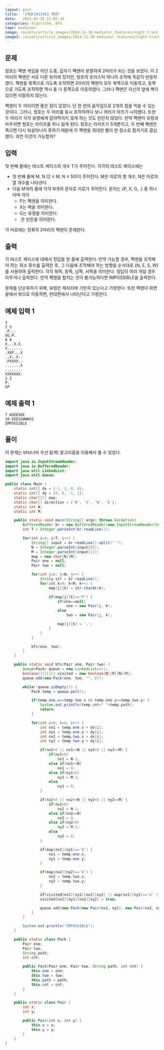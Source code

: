 ```yaml
---
layout: post
title:  "[백준]#11451 팩맨"
date:   2021-05-25 21:05:30
categories: Algorithm, BFS
tags: baekjoon
image: /assets/article_images/2014-11-30-mediator_features/night-track.JPG
image2: /assets/article_images/2014-11-30-mediator_features/night-track-mobile.JPG
---
```


문제
--------------------

청호는 팩맨 게임을 하던 도중, 갑자기 팩맨이 분열하여 2마리가 되는 것을 보았다. 이 2마리의 팩맨은 서로 다른 위치에 있지만, 청호의 조이스틱 하나의 조작에 똑같이 반응하였다. 팩맨을 북쪽으로 가도록 조작하면 2마리의 팩맨이 모두 북쪽으로 이동하고, 동쪽으로 가도록 조작하면 역시 둘 다 동쪽으로 이동하였다. 그러나 팩맨은 자신의 앞에 벽이 있으면 이동하지 않는다.

팩맨이 두 마리이면 좋은 점이 있었다. 단 한 번의 움직임으로 2개의 점을 먹을 수 있는 것이다. 그러나, 청호는 두 마리를 동시 조작하려다 보니 머리가 아프기 시작했다. 또한 두 마리가 각각 유령에게 잡아먹히지 않게 하는 것도 만만치 않았다. 만약 팩맨이 유령과 마주치면 청호는 라이프를 하나 잃게 된다. 청호는 라이프가 5개뿐이고, 두 번째 팩맨은 죽으면 다시 되살아나지 못하기 때문에 두 팩맨을 최대한 빨리 한 장소로 합치기로 결심했다. 과연 이것이 가능할까?

입력
---------------------------

첫 번째 줄에는 테스트 케이스의 개수 T가 주어진다. 각각의 테스트 케이스에는

- 첫 번째 줄에 M, N (2 ≤ M, N ≤ 50)이 주어진다. M은 미로의 행 개수, N은 미로의 열 개수를 나타낸다.
- 다음 M개의 줄에 각각 N개의 문자로 미로가 주어진다. 문자는 {P, X, G, .} 중 하나이며 각각
  - P는 팩맨을 의미한다.
  - X는 벽을 의미한다.
  - G는 유령을 의미한다.
  - .은 빈칸을 의미한다.

각 미로에는 정확히 2마리의 팩맨이 존재한다.

출력
----------------

각 테스트 케이스에 대해서 정답을 한 줄에 출력한다. 만약 가능할 경우, 팩맨을 조작해야 하는 최소 횟수를 출력한 후, 그 다음에 조작해야 하는 방향을 순서대로 {N, E, S, W}를 사용하여 출력한다. 각각 북쪽, 동쪽, 남쪽, 서쪽을 의미한다. 정답이 여러 개일 경우 아무거나 출력한다. 만약 팩맨을 합치는 것이 불가능하다면 IMPOSSIBLE을 출력한다.

문제를 단순화하기 위해, 유령은 제자리에 가만히 있는다고 가정한다. 또한 팩맨이 화면 끝에서 밖으로 이동하면, 반대편에서 나타난다고 가정한다.

예제 입력 1 
----------------------

```
3
2 5
.P...
XG.P.
8 8
X...X.X.
X.......
.XXP...X
..X..X..
.PXXXX..
.......X
........
XXXXXXX.
2 2
P.
GP
```

예제 출력 1 
------------------------

```
7 WSEESEE
10 EEESSWWWSS
IMPOSSIBLE
```

풀이
--------------------------

이 문제는 bfs(너비 우선 탐색) 알고리즘을 이용해서 풀 수 있었다.

```java
import java.io.InputStreamReader;
import java.io.BufferedReader;
import java.util.LinkedList;
import java.util.Queue;

public class Main {
    static int[] dx = {-1, 1, 0, 0};
    static int[] dy = {0, 0, -1, 1};
    static char[][] map;
    static char[] direction = {'N', 'S', 'W', 'E'};
    static int N;
    static int M;

    public static void main(String[] args) throws Exception{
        BufferedReader br = new BufferedReader(new InputStreamReader(System.in));
        int T = Integer.parseInt(br.readLine());

        for(int i=0; i<T; i++) {
            String[] input = br.readLine().split(" ");
            N = Integer.parseInt(input[0]);
            M = Integer.parseInt(input[1]);
            map = new char[N][M];
            Pair one = null;
            Pair two = null;

            for(int j=0; j<N; j++) {
                String str = br.readLine();
                for(int k=0; k<M; k++) {
                    map[j][k] = str.charAt(k);

                    if(map[j][k]=='P') {
                        if(one==null)
                            one = new Pair(j, k);
                        else
                            two = new Pair(j, k);

                        map[j][k] = '.';
                    }
                }
            }

            bfs(one, two);
        }
    }

    public static void bfs(Pair one, Pair two) {
        Queue<Pack> queue = new LinkedList<>();
        boolean[][][][] visited = new boolean[N][M][N][M];
        queue.add(new Pack(one, two, "", 0));

        while(!queue.isEmpty()) {
            Pack temp = queue.poll();

            if(temp.one.x==temp.two.x && temp.one.y==temp.two.y) {
                System.out.println(temp.cnt+" "+temp.path);
                return;
            }

            for(int i=0; i<4; i++) {
                int nx1 = temp.one.x + dx[i];
                int ny1 = temp.one.y + dy[i];
                int nx2 = temp.two.x + dx[i];
                int ny2 = temp.two.y + dy[i];

                if(nx1<0 || nx1>=N || ny1<0 || ny1>=M) {
                    if(nx1<0)
                        nx1 = N-1;
                    else if(nx1>=N)
                        nx1 = 0;
                    else if(ny1<0)
                        ny1 = M-1;
                    else
                        ny1 = 0;
                }

                if(nx2<0 || nx2>=N || ny2<0 || ny2>=M) {
                    if(nx2<0)
                        nx2 = N-1;
                    else if(nx2>=N)
                        nx2 = 0;
                    else if(ny2<0)
                        ny2 = M-1;
                    else
                        ny2 = 0;
                }

                if(map[nx1][ny1]=='X') {
                    nx1 = temp.one.x;
                    ny1 = temp.one.y;
                }

                if(map[nx2][ny2]=='X') {
                    nx2 = temp.two.x;
                    ny2 = temp.two.y;
                }

                if(visited[nx1][ny1][nx2][ny2] || map[nx1][ny1]=='G' || map[nx2][ny2]=='G') continue;
                visited[nx1][ny1][nx2][ny2] = true;

                queue.add(new Pack(new Pair(nx1, ny1), new Pair(nx2, ny2), temp.path+direction[i], temp.cnt+1));
            }
        }

        System.out.println("IMPOSSIBLE");
    }

    public static class Pack {
        Pair one;
        Pair two;
        String path;
        int cnt;

        public Pack(Pair one, Pair two, String path, int cnt) {
            this.one = one;
            this.two = two;
            this.path = path;
            this.cnt = cnt;
        }
    }

    public static class Pair {
        int x;
        int y;

        public Pair(int x, int y) {
            this.x = x;
            this.y = y;
        }
    }
}
```
